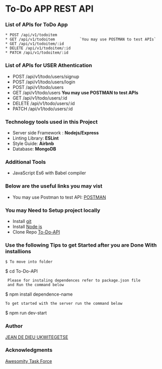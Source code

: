 # To-Do APP REST API

 ### List of APIs for ToDo App
 ```````````````````````````````````````````````````````````````````````
* POST /api/v1/todoitem
* GET /api/v1/todoitem           `You may use POSTMAN to test APIs`
* GET /api/v1/todoitem/:id     
* DELETE /api/v1/todoitem/:id
* PATCH /api/v1/todoitem/:id
````````````````````````````````````````````````````````````````````````
 
 ### List of APIs for USER Athentication

* POST /api/v1/todo/users/signup
* POST /api/v1/todo/users/login
* POST /api/v1/todo/users
* GET /api/v1/todo/users             **You may use POSTMAN to test APIs**
* GET /api/v1/todo/users/:id
* DELETE /api/v1/todo/users/:id
* PATCH /api/v1/todo/users/:id


### Technology tools used in this Project
* Server side Framework : **Nodejs/Express**
* Linting Library: **ESLint**
* Style Guide: **Airbnb**
* Database: **MongoDB**

### Additional Tools
* JavaScript Es6 with Babel compiler


### Below are the useful links you may vist

* You may use Postman to test API: [POSTMAN](https://www.getpostman.com/)
### You may Need to Setup project locally 
* Install [git](https://git-scm.com/downloads)
* Install [Node js](https://nodejs.org/en/)
* Clone Repo [To-Do-API](https://github.com/Jeanndo/To-Do-API)

### Use the following Tips to get Started after you are Done With installions

```
$ To move into folder
```
$ cd To-Do-API
```
 Please for instaling dependences refer to package.json file
 and Run the command below

```
$ npm install dependence-name
```
To get started with the server run the command below

```
$ npm run dev-start

### Author
[JEAN DE DIEU UKWITEGETSE](https://github.com/Jeanndo)
### Acknowledgments
[Awesomity Task Force](https://awesomity.rw/)
